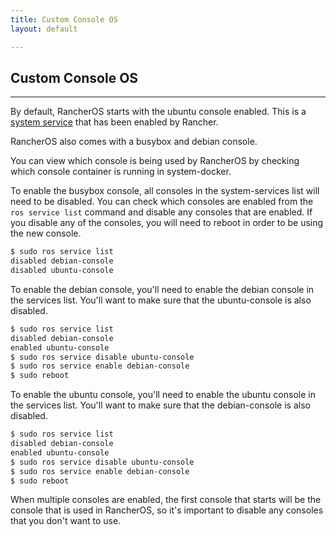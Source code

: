 ```yaml
---
title: Custom Console OS
layout: default

---
```


## Custom Console OS
---

By default, RancherOS starts with the ubuntu console enabled. This is a [system service]({{site.baseurl}}/docs/configuration/system-services) that has been enabled by Rancher.

RancherOS also comes with a busybox and debian console. 

You can view which console is being used by RancherOS by checking which console container is running in system-docker. 

To enable the busybox console, all consoles in the system-services list will need to be disabled. You can check which consoles are enabled from the `ros service list` command and disable any consoles that are enabled. If you disable any of the consoles, you will need to reboot in order to be using the new console.

```bash
$ sudo ros service list
disabled debian-console 
disabled ubuntu-console
```

To enable the debian console, you'll need to enable the debian console in the services list. You'll want to make sure that the ubuntu-console is also disabled. 

```bash
$ sudo ros service list
disabled debian-console 
enabled ubuntu-console
$ sudo ros service disable ubuntu-console
$ sudo ros service enable debian-console
$ sudo reboot
```

To enable the ubuntu console, you'll need to enable the ubuntu console in the services list. You'll want to make sure that the debian-console is also disabled. 

```bash
$ sudo ros service list
disabled debian-console 
enabled ubuntu-console
$ sudo ros service disable ubuntu-console
$ sudo ros service enable debian-console
$ sudo reboot
```

When multiple consoles are enabled, the first console that starts will be the console that is used in RancherOS, so it's important to disable any consoles that you don't want to use. 


